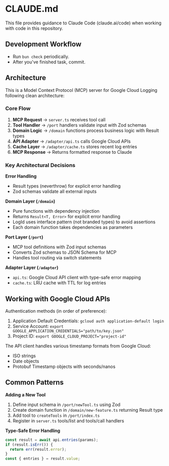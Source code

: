 # CLAUDE.md

This file provides guidance to Claude Code (claude.ai/code) when working with code in this repository.

## Development Workflow

- Run `bun check` periodically.
- After you've finished task, commit.

## Architecture

This is a Model Context Protocol (MCP) server for Google Cloud Logging following clean architecture:

### Core Flow
1. **MCP Request** → `server.ts` receives tool call
2. **Tool Handler** → `/port` handlers validate input with Zod schemas
3. **Domain Logic** → `/domain` functions process business logic with Result types
4. **API Adapter** → `/adapter/api.ts` calls Google Cloud APIs
5. **Cache Layer** → `/adapter/cache.ts` stores recent log entries
6. **MCP Response** → Returns formatted response to Claude

### Key Architectural Decisions

**Error Handling**
- Result types (neverthrow) for explicit error handling
- Zod schemas validate all external inputs

**Domain Layer (`/domain`)**
- Pure functions with dependency injection
- Returns `Result<T, Error>` for explicit error handling
- LogId uses interface pattern (not branded types) to avoid assertions
- Each domain function takes dependencies as parameters

**Port Layer (`/port`)**
- MCP tool definitions with Zod input schemas
- Converts Zod schemas to JSON Schema for MCP
- Handles tool routing via switch statements

**Adapter Layer (`/adapter`)**
- `api.ts`: Google Cloud API client with type-safe error mapping
- `cache.ts`: LRU cache with TTL for log entries


## Working with Google Cloud APIs

Authentication methods (in order of preference):
1. Application Default Credentials: `gcloud auth application-default login`
2. Service Account: `export GOOGLE_APPLICATION_CREDENTIALS="path/to/key.json"`
3. Project ID: `export GOOGLE_CLOUD_PROJECT="project-id"`

The API client handles various timestamp formats from Google Cloud:
- ISO strings
- Date objects  
- Protobuf Timestamp objects with seconds/nanos

## Common Patterns

**Adding a New Tool**
1. Define input schema in `/port/newTool.ts` using Zod
2. Create domain function in `/domain/new-feature.ts` returning Result type
3. Add tool to `createTools` in `/port/index.ts`
4. Register in `server.ts` tools/list and tools/call handlers

**Type-Safe Error Handling**
```typescript
const result = await api.entries(params);
if (result.isErr()) {
  return err(result.error);
}
const { entries } = result.value;
```

